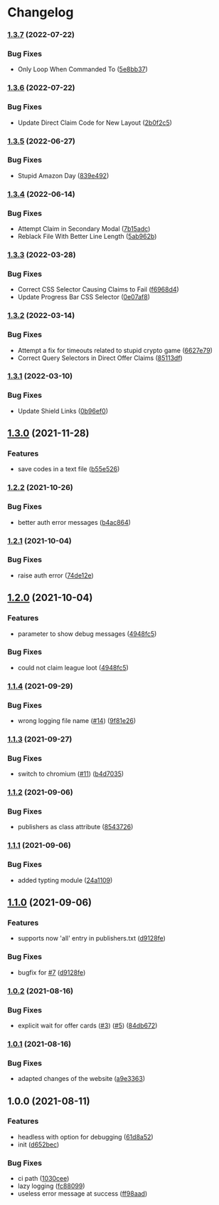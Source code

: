 # Changelog

### [1.3.7](https://www.github.com/srhinos/primelooter/compare/v1.3.6...v1.3.7) (2022-07-22)


### Bug Fixes

* Only Loop When Commanded To ([5e8bb37](https://www.github.com/srhinos/primelooter/commit/5e8bb378e48702ce029e373cc23e744c549c285d))

### [1.3.6](https://www.github.com/srhinos/primelooter/compare/v1.3.5...v1.3.6) (2022-07-22)


### Bug Fixes

* Update Direct Claim Code for New Layout ([2b0f2c5](https://www.github.com/srhinos/primelooter/commit/2b0f2c577163c5202a82ee9ca159bb1b0a1a15b6))

### [1.3.5](https://www.github.com/srhinos/primelooter/compare/v1.3.4...v1.3.5) (2022-06-27)


### Bug Fixes

* Stupid Amazon Day ([839e492](https://www.github.com/srhinos/primelooter/commit/839e492c8e9c9cf56d1d4d97443f9227df729d44))

### [1.3.4](https://www.github.com/srhinos/primelooter/compare/v1.3.3...v1.3.4) (2022-06-14)


### Bug Fixes

* Attempt Claim in Secondary Modal ([7b15adc](https://www.github.com/srhinos/primelooter/commit/7b15adc814fb6025847017a15fa5c136cfe7dcf9))
* Reblack File With Better Line Length ([5ab962b](https://www.github.com/srhinos/primelooter/commit/5ab962bf8966bb1f85c1fdc0af4254eadedb9ce0))

### [1.3.3](https://www.github.com/srhinos/primelooter/compare/v1.3.2...v1.3.3) (2022-03-28)


### Bug Fixes

* Correct CSS Selector Causing Claims to Fail ([f6968d4](https://www.github.com/srhinos/primelooter/commit/f6968d4c87bc010dac7f0b9d76cb7618ffe2c202))
* Update Progress Bar CSS Selector ([0e07af8](https://www.github.com/srhinos/primelooter/commit/0e07af86cf90578889c05f5af881b9c886b0fc63))

### [1.3.2](https://www.github.com/srhinos/primelooter/compare/v1.3.1...v1.3.2) (2022-03-14)


### Bug Fixes

* Attempt a fix for timeouts related to stupid crypto game ([6627e79](https://www.github.com/srhinos/primelooter/commit/6627e79d1ae7c736656dfbf2016a262bd3f142ab))
* Correct Query Selectors in Direct Offer Claims ([85113df](https://www.github.com/srhinos/primelooter/commit/85113df57ee5e7a18e7ca03fdf0ab9166e0730ad))

### [1.3.1](https://www.github.com/srhinos/primelooter/compare/v1.3.0...v1.3.1) (2022-03-10)


### Bug Fixes

* Update Shield Links ([0b96ef0](https://www.github.com/srhinos/primelooter/commit/0b96ef0f0e9002d72a75626aba6bd993cadab2f3))

## [1.3.0](https://www.github.com/sibalzer/primelooter/compare/v1.2.2...v1.3.0) (2021-11-28)


### Features

* save codes in a text file ([b55e526](https://www.github.com/sibalzer/primelooter/commit/b55e5268d5284bddf9ab7d549a1daad165adefa6))

### [1.2.2](https://www.github.com/sibalzer/primelooter/compare/v1.2.1...v1.2.2) (2021-10-26)


### Bug Fixes

* better auth error messages ([b4ac864](https://www.github.com/sibalzer/primelooter/commit/b4ac864846399af99c021bc30f650e8099490763))

### [1.2.1](https://www.github.com/sibalzer/primelooter/compare/v1.2.0...v1.2.1) (2021-10-04)


### Bug Fixes

* raise auth error ([74de12e](https://www.github.com/sibalzer/primelooter/commit/74de12eb1ae82519b189cf4377abf38a58a25234))

## [1.2.0](https://www.github.com/sibalzer/primelooter/compare/v1.1.4...v1.2.0) (2021-10-04)


### Features

* parameter to show debug messages ([4948fc5](https://www.github.com/sibalzer/primelooter/commit/4948fc513553553985a3503055d0c93b5b68a421))


### Bug Fixes

* could not claim league loot ([4948fc5](https://www.github.com/sibalzer/primelooter/commit/4948fc513553553985a3503055d0c93b5b68a421))

### [1.1.4](https://www.github.com/sibalzer/primelooter/compare/v1.1.3...v1.1.4) (2021-09-29)


### Bug Fixes

* wrong logging file name ([#14](https://www.github.com/sibalzer/primelooter/issues/14)) ([9f81e26](https://www.github.com/sibalzer/primelooter/commit/9f81e260098049fec3d35380200deda4a30f5d10))

### [1.1.3](https://www.github.com/sibalzer/primelooter/compare/v1.1.2...v1.1.3) (2021-09-27)


### Bug Fixes

* switch to chromium ([#11](https://www.github.com/sibalzer/primelooter/issues/11)) ([b4d7035](https://www.github.com/sibalzer/primelooter/commit/b4d70355e86099c9f217e410e0ba81361a6c2ffa))

### [1.1.2](https://www.github.com/sibalzer/primelooter/compare/v1.1.1...v1.1.2) (2021-09-06)


### Bug Fixes

* publishers as class attribute ([8543726](https://www.github.com/sibalzer/primelooter/commit/8543726cff182d7009c435e0b8100cc1040a0872))

### [1.1.1](https://www.github.com/sibalzer/primelooter/compare/v1.1.0...v1.1.1) (2021-09-06)


### Bug Fixes

* added typting module ([24a1109](https://www.github.com/sibalzer/primelooter/commit/24a1109f0dcea38a9d581c08653ff3f2b7d88ce5))

## [1.1.0](https://www.github.com/sibalzer/primelooter/compare/v1.0.2...v1.1.0) (2021-09-06)


### Features

* supports now 'all' entry in publishers.txt ([d9128fe](https://www.github.com/sibalzer/primelooter/commit/d9128fee9f24eadacd56b0db8ddd71eef8c92235))


### Bug Fixes

* bugfix for [#7](https://www.github.com/sibalzer/primelooter/issues/7) ([d9128fe](https://www.github.com/sibalzer/primelooter/commit/d9128fee9f24eadacd56b0db8ddd71eef8c92235))

### [1.0.2](https://www.github.com/sibalzer/primelooter/compare/v1.0.1...v1.0.2) (2021-08-16)


### Bug Fixes

* explicit wait for offer cards ([#3](https://www.github.com/sibalzer/primelooter/issues/3)) ([#5](https://www.github.com/sibalzer/primelooter/issues/5)) ([84db672](https://www.github.com/sibalzer/primelooter/commit/84db672673c7d9603c84a0e0feac446eb8340ab0))

### [1.0.1](https://www.github.com/sibalzer/primelooter/compare/v1.0.0...v1.0.1) (2021-08-16)


### Bug Fixes

* adapted changes of the website ([a9e3363](https://www.github.com/sibalzer/primelooter/commit/a9e3363a6e139e9b22540770534df13bf4351001))

## 1.0.0 (2021-08-11)


### Features

* headless with option for debugging ([61d8a52](https://www.github.com/sibalzer/primelooter/commit/61d8a520d69634b0daac6593b375ae6e141ceb7b))
* init ([d652bec](https://www.github.com/sibalzer/primelooter/commit/d652becf51fe7a7128de91c27259a12e0f6b9db2))


### Bug Fixes

* ci path ([1030cee](https://www.github.com/sibalzer/primelooter/commit/1030cee614aa7115cfdb9491fa65ad229df892b5))
* lazy logging ([fc88099](https://www.github.com/sibalzer/primelooter/commit/fc88099966d8e6a6a58eb3422ba4181f8c11a0ff))
* useless error message at success ([ff98aad](https://www.github.com/sibalzer/primelooter/commit/ff98aad08ac90f4bb50524e9565c5f9a52b89f00))
